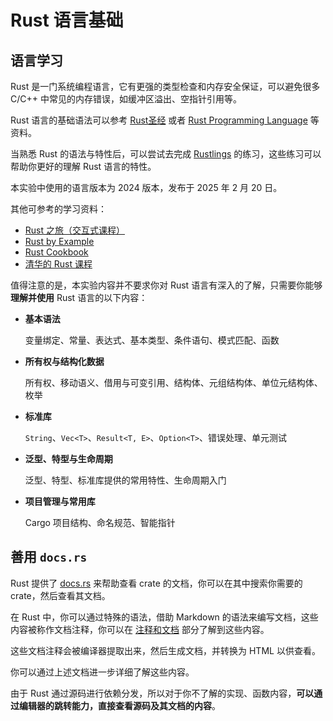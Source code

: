 # Rust 语言基础

## 语言学习

Rust 是一门系统编程语言，它有更强的类型检查和内存安全保证，可以避免很多 C/C++ 中常见的内存错误，如缓冲区溢出、空指针引用等。

Rust 语言的基础语法可以参考 [Rust圣经](https://course.rs/) 或者 [Rust Programming Language](https://doc.rust-lang.org/book/) 等资料。

当熟悉 Rust 的语法与特性后，可以尝试去完成 [Rustlings](https://github.com/rust-lang/rustlings) 的练习，这些练习可以帮助你更好的理解 Rust 语言的特性。

本实验中使用的语言版本为 2024 版本，发布于 2025 年 2 月 20 日。

其他可参考的学习资料：

- [Rust 之旅（交互式课程）](https://tourofrust.com/00_zh-cn.html)
- [Rust by Example](https://doc.rust-lang.org/rust-by-example/)
- [Rust Cookbook](https://rust-lang-nursery.github.io/rust-cookbook/)
- [清华的 Rust 课程](https://lab.cs.tsinghua.edu.cn/rust/)

值得注意的是，本实验内容并不要求你对 Rust 语言有深入的了解，只需要你能够 **理解并使用** Rust 语言的以下内容：

- **基本语法**

    变量绑定、常量、表达式、基本类型、条件语句、模式匹配、函数

- **所有权与结构化数据**

    所有权、移动语义、借用与可变引用、结构体、元组结构体、单位元结构体、枚举

- **标准库**

    `String`、`Vec<T>`、`Result<T, E>`、`Option<T>`、错误处理、单元测试

- **泛型、特型与生命周期**

    泛型、特型、标准库提供的常用特性、生命周期入门

- **项目管理与常用库**

    Cargo 项目结构、命名规范、智能指针

## 善用 `docs.rs`

Rust 提供了 [docs.rs](https://docs.rs/) 来帮助查看 crate 的文档，你可以在其中搜索你需要的 crate，然后查看其文档。

在 Rust 中，你可以通过特殊的语法，借助 Markdown 的语法来编写文档，这些内容被称作文档注释，你可以在 [注释和文档](https://course.rs/basic/comment.html) 部分了解到这些内容。

这些文档注释会被编译器提取出来，然后生成文档，并转换为 HTML 以供查看。

你可以通过上述文档进一步详细了解这些内容。

由于 Rust 通过源码进行依赖分发，所以对于你不了解的实现、函数内容，**可以通过编辑器的跳转能力，直接查看源码及其文档的内容**。

